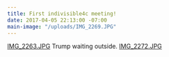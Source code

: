 ```yaml
---
title: First indivisible4c meeting!
date: 2017-04-05 22:13:00 -07:00
main-image: "/uploads/IMG_2269.JPG"
---
```


[IMG_2263.JPG](/uploads/IMG_2263.JPG)
Trump waiting outside. 
[IMG_2272.JPG](/uploads/IMG_2272.JPG)